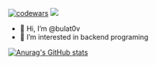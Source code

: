 [![codewars](https://www.codewars.com/users/getout77/badges/small)](https://www.codewars.com/users/getout77)
![](https://komarev.com/ghpvc/?username=bulat0v)
- 👋 Hi, I’m @bulat0v
- 👀 I’m interested in backend programing


[![Anurag's GitHub stats](https://github-readme-stats.vercel.app/api?username=bulat0v)](https://github.com/bulat0v/github-readme-stats)


<!---
bulat0v/bulat0v is a ✨ special ✨ repository because its `README.md` (this file) appears on your GitHub profile.
You can click the Preview link to take a look at your changes.
--->
